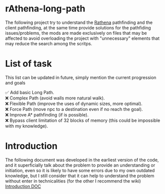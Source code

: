# rAthena-long-path
The following project try to understand the [Rathena](https://github.com/rathena/rathena) pathfinding and the client pathfinding, at the same time provide solutions for the pathfiding issues/problems, the mods are made exclusively on files that may be affected to avoid overloading the project with "unnecessary" elements that may reduce the search among the scritps.

# List of task
This list can be updated in future, simply mention the current progression and goals

:white_check_mark: Add basic Long Path.<br>
:x: Complex Path (avoid walls more natural walk).<br>
:x: Flexible Path (improve the uses of dynamic sizes, more optimal).<br>
:x: Force Path (move npc to a destination even if no reach the goal).<br>
:x: Improve A* pathfinding (if is possible).<br>
:x: Bypass client limitation of 32 blocks of memory (this could be impossible with my knowledge).<br>

# Introduction

The following document was developed in the earliest version of the code, and it superficially talk about the problem to provide an understanding or initiation, even so it is likely to have some errors due to my own outdated knowledge, but I still consider that it can help to understand the problem without enter in technicalities (for the other I recommend the wiki)
[Introduction DOC](https://docs.google.com/document/d/1zTTCrXhoVR3Kcsa2zmjRK_b-W27FsaBFRrKeLx8tqeg/edit?tab=t.0#heading=h.sn0eqp3u4fmd)

